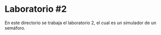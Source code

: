 # Laboratorio #2
En este directorio se trabaja el laboratorio 2, el cual es un simulador de un semáforo.
